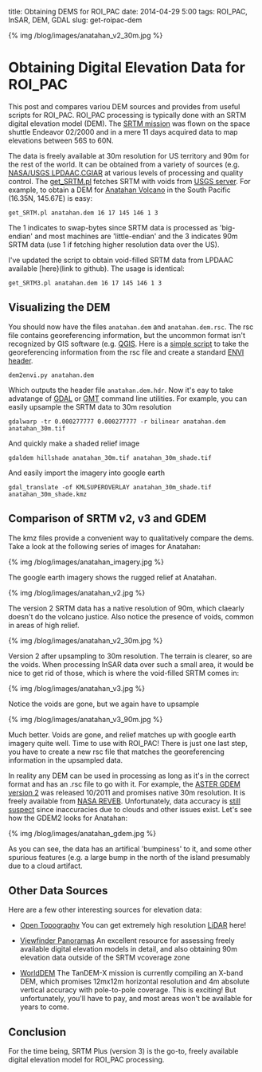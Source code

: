 title: Obtaining DEMS for ROI_PAC
date: 2014-04-29 5:00
tags: ROI_PAC, InSAR, DEM, GDAL
slug: get-roipac-dem

{% img /blog/images/anatahan_v2_30m.jpg %}

# Obtaining Digital Elevation Data for ROI_PAC

This post and compares variou DEM sources and provides from useful scripts for ROI_PAC. ROI_PAC processing is typically done with an SRTM digital elevation model (DEM). The [SRTM mission](http://en.wikipedia.org/wiki/Shuttle_Radar_Topography_Mission) was flown on the space shuttle Endeavor 02/2000 and in a mere 11 days acquired data to map elevations between 56S to 60N. 

The data is freely available at 30m resolution for US territory and 90m for the rest of the world. It can be obtained from a variety of sources (e.g. [NASA/USGS LPDAAC](https://lpdaac.usgs.gov),[CGIAR](http://www.cgiar-csi.org/data/srtm-90m-digital-elevation-database-v4-1) at various levels of processing and quality control. The [get_SRTM.pl](http://roipac.org/cgi-bin/moin.cgi/ContribSoftware) fetches SRTM with voids from [USGS server](http://dds.cr.usgs.gov/). For example, to obtain a DEM for [Anatahan Volcano](http://www.volcano.si.edu/volcano.cfm?vn=284200) in the South Pacific (16.35N, 145.67E) is easy:

```
get_SRTM.pl anatahan.dem 16 17 145 146 1 3
```

The 1 indicates to swap-bytes since SRTM data is processed as 'big-endian' and most machines are 'little-endian' and the 3 indicates 90m SRTM data (use 1 if fetching higher resolution data over the US).

I've updated the script to obtain void-filled SRTM data from LPDAAC available [here}(link to github). The usage is identical:

```
get_SRTM3.pl anatahan.dem 16 17 145 146 1 3
```

## Visualizing the DEM

You should now have the files  `anatahan.dem` and `anatahan.dem.rsc`. The rsc file contains georeferencing information, but the uncommon format isn't recognized by GIS software (e.g. [QGIS](http://www.qgis.org/en/site/). Here is a [simple script](github/dem2envi.py) to take the georeferencing information from the rsc file and create a standard [ENVI header](http://www.exelisvis.com/docs/ENVIHeaderFiles.html).

```
dem2envi.py anatahan.dem
```

Which outputs the header file `anatahan.dem.hdr`. Now it's eay to take advatange of [GDAL](http://www.gdal.org) or [GMT](http://gmt.soest.hawaii.edu) command line utilities. For example, you can easily upsample the SRTM data to 30m resolution

```
gdalwarp -tr 0.000277777 0.000277777 -r bilinear anatahan.dem anatahan_30m.tif
```

And quickly make a shaded relief image

``` 
gdaldem hillshade anatahan_30m.tif anatahan_30m_shade.tif
```

And easily import the imagery into google earth

```
gdal_translate -of KMLSUPEROVERLAY anatahan_30m_shade.tif anatahan_30m_shade.kmz
```

## Comparison of SRTM v2, v3 and GDEM

The kmz files provide a convenient way to qualitatively compare the dems. Take a look at the following series of images for Anatahan:


{% img /blog/images/anatahan_imagery.jpg %}

The google earth imagery shows the rugged relief at Anatahan.


{% img /blog/images/anatahan_v2.jpg %}

The version 2 SRTM data has a native resolution of 90m, which claearly doesn't do the volcano justice. Also notice the presence of voids, common in areas of high relief. 

{% img /blog/images/anatahan_v2_30m.jpg %}

Version 2 after upsampling to 30m resolution. The terrain is clearer, so are the voids. When processing InSAR data over such a small area, it would be nice to get rid of those, which is where the void-filled SRTM comes in:

{% img /blog/images/anatahan_v3.jpg %}

Notice the voids are gone, but we again have to upsample


{% img /blog/images/anatahan_v3_90m.jpg %}

Much better. Voids are gone, and relief matches up with google earth imagery quite well. Time to use with ROI_PAC! There is just one last step, you have to create a new rsc file that matches the georeferencing information in the upsampled data.

In reality any DEM can be used in processing as long as it's in the correct format and has an .rsc file to go with it. For example, the [ASTER GDEM version 2](https://lpdaac.usgs.gov/products/aster_products_table/astgtm) was released 10/2011 and promises native 30m resolution. It is freely available from [NASA REVEB](http://reverb.echo.nasa.gov/reverb/). Unfortunately, data accuracy is [still suspect](http://www.viewfinderpanoramas.org/reviews.html#aster) since inaccuracies due to clouds and other issues exist. Let's see how the GDEM2 looks for Anatahan:

{% img /blog/images/anatahan_gdem.jpg %}

As you can see, the data has an artifical 'bumpiness' to it, and some other spurious features (e.g. a large bump in the north of the island presumably due to a cloud artifact.


## Other Data Sources

Here are a few other interesting sources for elevation data:

* [Open Topography](http://www.opentopography.org) You can get extremely high resolution [LiDAR](http://en.wikipedia.org/wiki/Lidar) here!

* [Viewfinder Panoramas](http://www.viewfinderpanoramas.org) An excellent resource for assessing freely available digital elevation models in detail, and also obtaining 90m elevation data outside of the SRTM vcoverage zone

* [WorldDEM](http://www.astrium-geo.com/worlddem/) The TanDEM-X mission is currently compiling an X-band DEM, which promises 12mx12m horizontal resolution and 4m absolute vertical accuracy with pole-to-pole coverage. This is exciting! But unfortunately, you'll have to pay, and most areas won't be available for years to come.


## Conclusion

For the time being, SRTM Plus (version 3) is the go-to, freely available digital elevation model for ROI_PAC processing.


